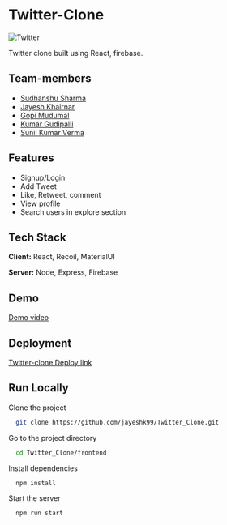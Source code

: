 
# Twitter-Clone

![Twitter](https://logos-world.net/wp-content/uploads/2020/04/Twitter-Logo-2010-2012.png)

Twitter clone built using React, firebase.


## Team-members

- [Sudhanshu Sharma](https://github.com/Sudhanshu894)
- [Jayesh Khairnar](https://github.com/jayeshk99/)
- [Gopi Mudumal](https://github.com/gopimudumal99)
- [Kumar Gudipalli](https://github.com/KumarGudipalli)
- [Sunil Kumar Verma](https://github.com/sunilverma11)

## Features

- Signup/Login
- Add Tweet
- Like, Retweet, comment
- View profile
- Search users in explore section




## Tech Stack

**Client:** React, Recoil, MaterialUI

**Server:** Node, Express, Firebase


## Demo

[Demo video](https://drive.google.com/file/d/1D-ST9ehm0_sv1kAc8zAYFbzYP4dTcOyH/view?usp=drivesdk)


## Deployment

[Twitter-clone Deploy link](https://twitter-clone894.netlify.app)


## Run Locally

Clone the project

```bash
  git clone https://github.com/jayeshk99/Twitter_Clone.git
```

Go to the project directory

```bash
  cd Twitter_Clone/frontend
```

Install dependencies

```bash
  npm install
```

Start the server

```bash
  npm run start
```

